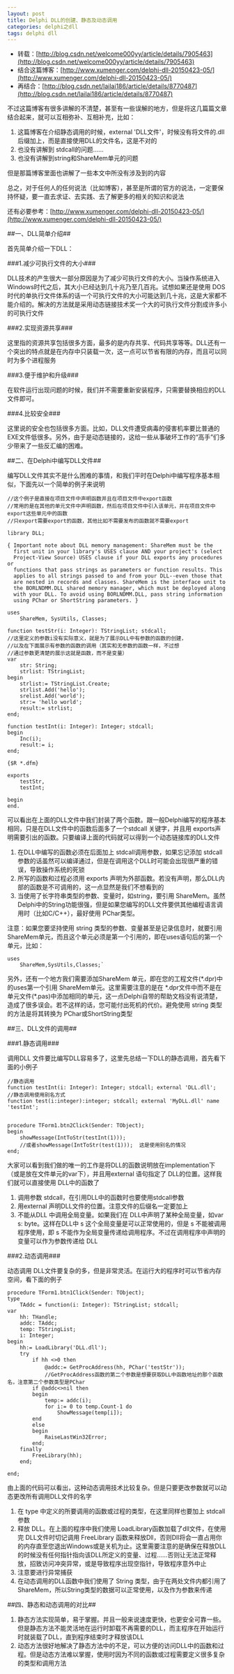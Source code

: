 ```yaml
---
layout: post
title: Delphi DLL的创建、静态及动态调用
categories: delphi之dll
tags: delphi dll
---
```



* 转载：[http://blog.csdn.net/welcome000yy/article/details/7905463](http://blog.csdn.net/welcome000yy/article/details/7905463)
* 结合这篇博客：[http://www.xumenger.com/delphi-dll-20150423-05/](http://www.xumenger.com/delphi-dll-20150423-05/)
* 再结合：[http://blog.csdn.net/lailai186/article/details/8770487](http://blog.csdn.net/lailai186/article/details/8770487)

不过这篇博客有很多讲解的不清楚，甚至有一些误解的地方，但是将这几篇篇文章结合起来，就可以互相弥补、互相补充，比如：

1. 这篇博客在介绍静态调用的时候，external 'DLL文件'，时候没有将文件的.dll后缀加上，而是直接使用DLL的文件名，这是不对的
2. 也没有讲解到 stdcall的问题……
3. 也没有讲解到string和ShareMem单元的问题

但是那篇博客里面也讲解了一些本文中所没有涉及到的内容

总之，对于任何人的任何说法（比如博客），甚至是所谓的官方的说法，一定要保持怀疑，要一直去求证、去实践、去了解更多的相关的知识和说法

还有必要参考：[http://www.xumenger.com/delphi-dll-20150423-05/](http://www.xumenger.com/delphi-dll-20150423-05/)

 
##一、DLL简单介绍##

首先简单介绍一下DLL：

###1.减少可执行文件的大小###

DLL技术的产生很大一部分原因是为了减少可执行文件的大小。当操作系统进入 Windows时代之后，其大小已经达到几十兆乃至几百兆。试想如果还是使用 DOS 时代的单执行文件体系的话一个可执行文件的大小可能达到几十兆，这是大家都不能介绍的。解决的方法就是采用动态链接技术奖一个大的可执行文件分割成许多小的可执行文件

###2.实现资源共享###

这里指的资源共享包括很多方面，最多的是内存共享、代码共享等等。DLL还有一个突出的特点就是在内存中只装载一次，这一点可以节省有限的内存，而且可以同时为多个进程服务

###3.便于维护和升级###

在软件运行出现问题的时候，我们并不需要重新安装程序，只需要替换相应的DLL文件即可。

###4.比较安全###

这里说的安全也包括很多方面。比如，DLL文件遭受病毒的侵害机率要比普通的EXE文件低很多。另外，由于是动态链接的，这给一些从事破坏工作的“高手”们多少带来了一些反汇编的困难。

 
##二、在Delphi中编写DLL文件##

编写DLL文件其实不是什么困难的事情，和我们平时在Delphi中编写程序基本相似，下面先以一个简单的例子来说明

    //这个例子是直接在项目文件中声明函数并且在项目文件中export函数
    //常用的是在其他的单元文件中声明函数，然后在项目文件中引入该单元，并在项目文件中export这些单元中的函数
    //只export需要export的函数，其他比如不需要发布的函数就不需要export
    
    library DLL;
    
    { Important note about DLL memory management: ShareMem must be the 
      first unit in your library's USES clause AND your project's (select 
      Project-View Source) USES clause if your DLL exports any procedures or 
      functions that pass strings as parameters or function results. This 
      applies to all strings passed to and from your DLL--even those that 
      are nested in records and classes. ShareMem is the interface unit to 
      the BORLNDMM.DLL shared memory manager, which must be deployed along 
      with your DLL. To avoid using BORLNDMM.DLL, pass string information 
      using PChar or ShortString parameters. } 
    
    uses
        ShareMem, SysUtils, Classes;
    
    function testStr(i: Integer): TStringList; stdcall;   
    //这里定义的参数i没有实际意义，就是为了展示DLL中有参数的函数的创建，
    //以及在下面展示有参数的函数的调用（其实和无参数的函数一样，不过想
    //通过参数更清楚的展示这就是函数，而不是变量）
    var
        str: String;
        strlist: TStringList;
    begin
        strlist:= TStringList.Create;
        strlist.Add('hello');
        srelist.Add('world');
        str:= 'hello world';
        result:= strlist;
    end;
    
    function testInt(i: Integer): Integer; stdcall;
    begin
        Inc(i);
        result:= i;
    end;
        
    {$R *.dfm}
    
    exports
        testStr,
        testInt;
    
    begin
    end.

可以看出在上面的DLL文件中我们封装了两个函数。跟一般Delphi编写的程序基本相同，只是在DLL文件中的函数后面多了一个stdcall 关键字，并且用 exports声明需要引出的函数。只要编译上面的代码就可以得到一个动态链接库的DLL文件

1. 在DLL中编写的函数必须在后面加上 stdcall调用参数，如果忘记添加 stdcall参数的话虽然可以编译通过，但是在调用这个DLL时可能会出现很严重的错误，导致操作系统的死锁
2. 所写的函数和过程必须用 exports 声明为外部函数。若没有声明，那么DLL内部的函数是不可调用的，这一点显然是我们不想看到的
3. 当使用了长字符串类型的参数、变量时，如string，要引用 ShareMem。虽然 Delphi中的String功能很强，但是如果您编写的DLL文件要供其他编程语言调用时（比如C/C++），最好使用 PChar类型。

注意：如果您要坚持使用 string 类型的参数、变量甚至是记录信息时，就要引用 ShareMem单元，而且这个单元必须是第一个引用的，即在uses语句后的第一个单元，比如：

    uses
        ShareMem,SysUtils,Classes;`

另外，还有一个地方我们需要添加ShareMem 单元，即在您的工程文件(\*.dpr)中的uses第一个引用 ShareMem单元。这里需要注意的是在 \*.dpr文件中而不是在单元文件(\*.pas)中添加相同的单元，这一点Delphi自带的帮助文档没有说清楚，造成了很多误会。若不这样的话，您可能付出死机的代价。避免使用 string 类型的方法是将其转换为 PChar或ShortString类型

 
##三、DLL文件的调用##

###1.静态调用###

调用DLL 文件要比编写DLL容易多了，这里先总结一下DLL的静态调用，首先看下面的小例子

    //静态调用  
    function testInt(i: Integer): Integer; stdcall; external 'DLL.dll'; 
    //静态调用使用别名方式  
    function test(i:integer):integer; stdcall; external 'MyDLL.dll' name 'testInt';
    
    
    procedure TForm1.btn2Click(Sender: TObject);
    begin
        showMessage(IntToStr(testInt(1)));
        //或者showMessage(IntToStr(test(1)));  这是使用别名的情况
    end;

大家可以看到我们做的唯一的工作是将DLL的函数说明放在implementation下（或是放在文件单元的var下），并且用external 语句指定了 DLL的位置。这样我们就可以直接使用 DLL中的函数了

1. 调用参数 stdcall，在引用DLL中的函数时也要使用stdcall参数
2. 用external 声明DLL文件的位置。注意文件的后缀名一定要加上
3. 不能从DLL 中调用全局变量。如果我们在 DLL中声明了某种全局变量，如var s: byte。这样在DLL中 s 这个全局变量是可以正常使用的，但是 s 不能被调用程序使用，即 s 不能作为全局变量传递给调用程序。不过在调用程序中声明的变量可以作为参数传递给 DLL

###2.动态调用###

动态调用 DLL文件要复杂的多，但是非常灵活。在运行大的程序时可以节省内存空间，看下面的例子

    procedure TForm1.btn1Click(Sender: TObject);
    type
        TAddc = function(i: Integer): TStringList; stdcall;
    var
        hh: THandle;
        addc: TAddc;
        temp: TStringList;
        i: Integer;
    begin
        hh:= LoadLibrary('DLL.dll');
        try
            if hh <>0 then
                @addc:= GetProcAddress(hh, PChar('testStr'));　　
                //GetProcAddress函数的第二个参数是想要获取DLL中函数地址的那个函数名，注意第二个参数类型是PChar
            if @addc<>nil then
            begin
                temp:= addc(i);
                for i:= 0 to temp.Count-1 do
                    ShowMessage(temp[i]);
            end
            else
            begin
                RaiseLastWin32Error;
            end;
        finally
            FreeLibrary(hh);
        end;
    
    end;

由上面的代码可以看出，这种动态调用技术比较复杂。但是只要更改参数就可以动态更改所有调用DLL文件的名字

1. 在 type 中定义的所要调用的函数或过程的类型，在这里同样也要加上 stdcall 参数
2. 释放 DLL。在上面的程序中我们使用 LoadLibrary函数加载了dll文件，在使用完 DLL文件时切记调用 FreeLibrary 函数来释放Dll，否则Dll将会一直占用你的内存直至您退出Windows或是关机为止。这里需要注意的是确保在释放DLL的时候没有任何指针指向该DLL所定义的变量、过程……否则让无法正常释放，招致访问冲突异常，或是导致程序出现空指针，导致程序意外中止
3. 注意要进行异常捕获
4. 在动态调用的DLL函数中我们使用了 String 类型，由于在两处文件内都引用了 ShareMem，所以String类型的数据可以正常使用，以及作为参数来传递

 
##四、静态和动态调用的对比##

1. 静态方法实现简单，易于掌握。并且一般来说速度更快，也更安全可靠一些。但是静态方法不能灵活地在运行时卸载不再需要的DLL，而主程序在开始运行时就装载了DLL，直到程序结束时才释放该DLL
2. 动态方法很好地解决了静态方法中的不足，可以方便的访问DLL中的函数和过程。但是动态方法难以掌握，使用时因为不同的函数或过程需要定义很多复杂的类型和调用方法